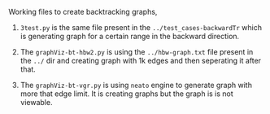 Working files to create backtracking graphs,

1. `3test.py` is the same file present in the `../test_cases-backwardTr` which is generating graph for a certain range in the backward direction.

2. The `graphViz-bt-hbw2.py` is using the `../hbw-graph.txt` file present in the `../` dir and creating graph with 1k edges and then seperating it after that.

3. The `graphViz-bt-vgr.py` is using `neato` engine to generate graph with more that edge limit. It is creating graphs but the graph is is not viewable.
